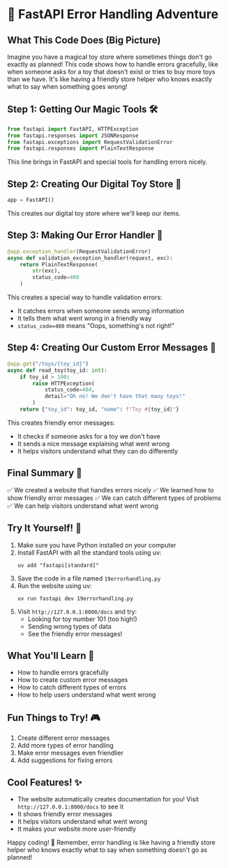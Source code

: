# 🌟 FastAPI Error Handling Adventure

## What This Code Does (Big Picture)
Imagine you have a magical toy store where sometimes things don't go exactly as planned! This code shows how to handle errors gracefully, like when someone asks for a toy that doesn't exist or tries to buy more toys than we have. It's like having a friendly store helper who knows exactly what to say when something goes wrong!

## Step 1: Getting Our Magic Tools 🛠️
```python
from fastapi import FastAPI, HTTPException
from fastapi.responses import JSONResponse
from fastapi.exceptions import RequestValidationError
from fastapi.responses import PlainTextResponse
```
This line brings in FastAPI and special tools for handling errors nicely.

## Step 2: Creating Our Digital Toy Store 🏪
```python
app = FastAPI()
```
This creates our digital toy store where we'll keep our items.

## Step 3: Making Our Error Handler 🚨
```python
@app.exception_handler(RequestValidationError)
async def validation_exception_handler(request, exc):
    return PlainTextResponse(
        str(exc),
        status_code=400
    )
```
This creates a special way to handle validation errors:
- It catches errors when someone sends wrong information
- It tells them what went wrong in a friendly way
- `status_code=400` means "Oops, something's not right!"

## Step 4: Creating Our Custom Error Messages 📝
```python
@app.get("/toys/{toy_id}")
async def read_toy(toy_id: int):
    if toy_id > 100:
        raise HTTPException(
            status_code=404,
            detail="Oh no! We don't have that many toys!"
        )
    return {"toy_id": toy_id, "name": f"Toy #{toy_id}"}
```
This creates friendly error messages:
- It checks if someone asks for a toy we don't have
- It sends a nice message explaining what went wrong
- It helps visitors understand what they can do differently

## Final Summary 📌
✅ We created a website that handles errors nicely
✅ We learned how to show friendly error messages
✅ We can catch different types of problems
✅ We can help visitors understand what went wrong

## Try It Yourself! 🚀
1. Make sure you have Python installed on your computer
2. Install FastAPI with all the standard tools using uv:
   ```
   uv add "fastapi[standard]"
   ```
3. Save the code in a file named `19errorhandling.py`
4. Run the website using uv:
   ```
   uv run fastapi dev 19errorhandling.py
   ```
5. Visit `http://127.0.0.1:8000/docs` and try:
   - Looking for toy number 101 (too high!)
   - Sending wrong types of data
   - See the friendly error messages!

## What You'll Learn 🧠
- How to handle errors gracefully
- How to create custom error messages
- How to catch different types of errors
- How to help users understand what went wrong

## Fun Things to Try! 🎮
1. Create different error messages
2. Add more types of error handling
3. Make error messages even friendlier
4. Add suggestions for fixing errors

## Cool Features! ✨
- The website automatically creates documentation for you! Visit `http://127.0.0.1:8000/docs` to see it
- It shows friendly error messages
- It helps visitors understand what went wrong
- It makes your website more user-friendly

Happy coding! 🎉 Remember, error handling is like having a friendly store helper who knows exactly what to say when something doesn't go as planned! 
